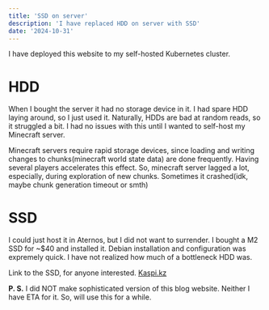 ```yaml
---
title: 'SSD on server'
description: 'I have replaced HDD on server with SSD'
date: '2024-10-31'
---
```


I have deployed this website to my self-hosted Kubernetes cluster.

# HDD

When I bought the server it had no storage device in it. I had spare HDD laying around, so I just used it.
Naturally, HDDs are bad at random reads, so it struggled a bit. I had no issues with this until I wanted to self-host my Minecraft server.

Minecraft servers require rapid storage devices, since loading and writing changes to chunks(minecraft world state data) are done frequently. Having several players accelerates this effect. So, minecraft server lagged a lot, especially, during exploration of new chunks. Sometimes it crashed(idk, maybe chunk generation timeout or smth)  

# SSD

I could just host it in Aternos, but I did not want to surrender. I bought a M2 SSD for ~$40 and installed it. Debian installation and configuration was expremely quick. I have not realized how much of a bottleneck HDD was.

Link to the SSD, for anyone interested. 
[Kaspi.kz](https://kaspi.kz/shop/p/ssd-kingston-nv2-snv2s-500g-500-gb-107632539)


**P. S.** I did NOT make sophisticated version of this blog website. Neither I have ETA for it. So, will use this for a while.
